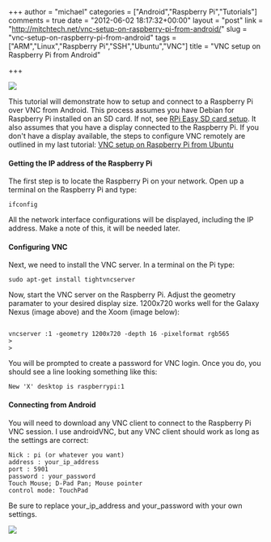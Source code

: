 +++
author = "michael"
categories = ["Android","Raspberry Pi","Tutorials"]
comments = true
date = "2012-06-02 18:17:32+00:00"
layout = "post"
link = "http://mitchtech.net/vnc-setup-on-raspberry-pi-from-android/"
slug = "vnc-setup-on-raspberry-pi-from-android"
tags = ["ARM","Linux","Raspberry Pi","SSH","Ubuntu","VNC"]
title = "VNC setup on Raspberry Pi from Android"

+++

[![](http://mitchtech.net/wp-content/uploads/2012/06/nexus-pi-vnc-300x225.jpg)](http://mitchtech.net/vnc-setup-on-raspberry-pi-from-android/nexus-pi-vnc/)

This tutorial will demonstrate how to setup and connect to a Raspberry Pi over VNC from Android. This process assumes you have Debian for Raspberry Pi installed on an SD card. If not, see [RPi Easy SD card setup](http://elinux.org/RPi_Easy_SD_Card_Setup). It also assumes that you have a display connected to the Raspberry Pi. If you don't have a display available, the steps to configure VNC remotely are outlined in my last tutorial: [VNC setup on Raspberry Pi from Ubuntu](http://mitchtech.net/vnc-setup-on-raspberry-pi-from-ubuntu/)

#### Getting the IP address of the Raspberry Pi

The first step is to locate the Raspberry Pi on your network. Open up a terminal on the Raspberry Pi and type:

```
ifconfig
```

All the network interface configurations will be displayed, including the IP address. Make a note of this, it will be needed later.

#### Configuring VNC

Next, we need to install the VNC server. In a terminal on the Pi type:

```
sudo apt-get install tightvncserver
```

Now, start the VNC server on the Raspberry Pi. Adjust the geometry paramater to your desired display size. 1200x720 works well for the Galaxy Nexus (image above) and the Xoom (image below):

```

vncserver :1 -geometry 1200x720 -depth 16 -pixelformat rgb565
>
>

```

You will be prompted to create a password for VNC login. Once you do, you should see a line looking something like this:

```
New 'X' desktop is raspberrypi:1
```

#### Connecting from Android

You will need to download any VNC client to connect to the Raspberry Pi VNC session. I use androidVNC, but any VNC client should work as long as the settings are correct:

```
Nick : pi (or whatever you want)
address : your_ip_address
port : 5901
password : your_password
Touch Mouse; D-Pad Pan; Mouse pointer
control mode: TouchPad
```

Be sure to replace your_ip_address and your_password with your own settings.

[![](http://mitchtech.net/wp-content/uploads/2012/06/xoom-pi-vnc-300x225.jpg)](http://mitchtech.net/vnc-setup-on-raspberry-pi-from-android/xoom-pi-vnc/)

